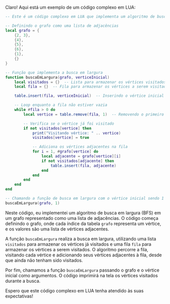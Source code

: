 Claro! Aqui está um exemplo de um código complexo em LUA:

```lua
-- Este é um código complexo em LUA que implementa um algoritmo de busca em largura (BFS) em um grafo.

-- Definindo o grafo como uma lista de adjacências
local grafo = {
    {2, 3},
    {4},
    {5},
    {6},
    {1},
    {}
}

-- Função que implementa a busca em largura
function buscaEmLargura(grafo, verticeInicial)
    local visitados = {}  -- Lista para armazenar os vértices visitados
    local fila = {}  -- Fila para armazenar os vértices a serem visitados

    table.insert(fila, verticeInicial)  -- Inserindo o vértice inicial na fila

    -- Loop enquanto a fila não estiver vazia
    while #fila > 0 do
        local vertice = table.remove(fila, 1)  -- Removendo o primeiro vértice da fila

        -- Verifica se o vértice já foi visitado
        if not visitados[vertice] then
            print("Visitando vértice: " .. vertice)
            visitados[vertice] = true

            -- Adiciona os vértices adjacentes na fila
            for i = 1, #grafo[vertice] do
                local adjacente = grafo[vertice][i]
                if not visitados[adjacente] then
                    table.insert(fila, adjacente)
                end
            end
        end
    end
end

-- Chamando a função de busca em largura com o vértice inicial sendo 1
buscaEmLargura(grafo, 1)
```

Neste código, eu implementei um algoritmo de busca em largura (BFS) em um grafo representado como uma lista de adjacências. O código começa definindo o grafo, onde cada índice da tabela `grafo` representa um vértice, e os valores são uma lista de vértices adjacentes.

A função `buscaEmLargura` realiza a busca em largura, utilizando uma lista `visitados` para armazenar os vértices já visitados e uma fila `fila` para armazenar os vértices a serem visitados. O algoritmo percorre a fila, visitando cada vértice e adicionando seus vértices adjacentes à fila, desde que ainda não tenham sido visitados.

Por fim, chamamos a função `buscaEmLargura` passando o grafo e o vértice inicial como argumentos. O código imprimirá na tela os vértices visitados durante a busca.

Espero que este código complexo em LUA tenha atendido às suas expectativas!